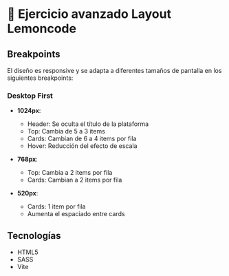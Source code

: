 # 🍋 Ejercicio avanzado Layout Lemoncode

## Breakpoints

El diseño es responsive y se adapta a diferentes tamaños de pantalla en los siguientes breakpoints:

### Desktop First

- **1024px**:

  - Header: Se oculta el título de la plataforma
  - Top: Cambia de 5 a 3 items
  - Cards: Cambian de 6 a 4 items por fila
  - Hover: Reducción del efecto de escala

- **768px**:

  - Top: Cambia a 2 items por fila
  - Cards: Cambian a 2 items por fila

- **520px**:
  - Cards: 1 item por fila
  - Aumenta el espaciado entre cards

## Tecnologías

- HTML5
- SASS
- Vite
